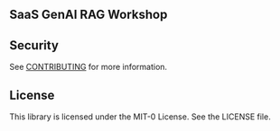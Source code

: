 ## SaaS GenAI RAG Workshop

## Security

See [CONTRIBUTING](CONTRIBUTING.md#security-issue-notifications) for more information.

## License

This library is licensed under the MIT-0 License. See the LICENSE file.
